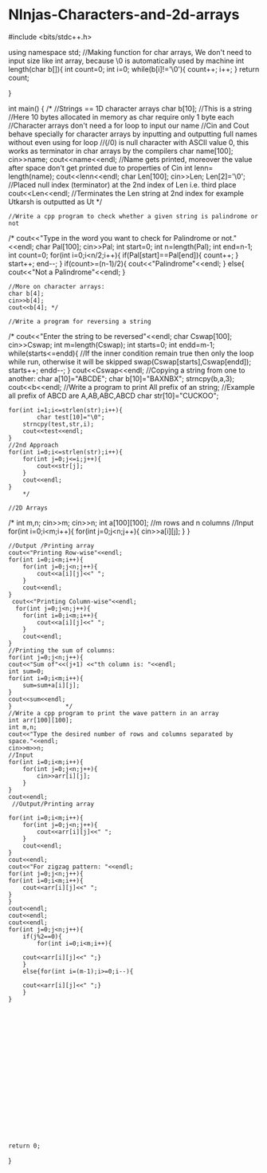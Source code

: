 # NInjas-Characters-and-2d-arrays
#include <bits/stdc++.h>

using namespace std;
//Making function for char arrays, We don't need to input size like int array, because \0 is automatically used by machine
int length(char b[]){
    int count=0;
    int i=0;
    while(b[i]!='\0'){
        count++;
        i++;
    }
    return count;


}


int main()
{
/*    //Strings == 1D character arrays
    char b[10]; //This is a string
    //Here 10 bytes allocated in memory as char require only 1 byte each
    //Character arrays don't need a for loop to input our name
    //Cin and Cout behave specially for character arrays by inputting and outputting full names without even using for loop
    //(/0) is null character with ASCII value 0, this works as terminator in char arrays by the compilers
    char name[100];
    cin>>name;
    cout<<name<<endl;  //Name gets printed, moreover the value after space don't get printed due to properties of Cin
    int lenn= length(name);
    cout<<lenn<<endl;
    char Len[100];
    cin>>Len;
    Len[2]='\0'; //Placed null index (terminator) at the 2nd index of Len i.e. third place
    cout<<Len<<endl;    //Terminates the Len string at 2nd index for example Utkarsh is outputted as Ut     */


    //Write a cpp program to check whether a given string is palindrome or not
 /*   cout<<"Type in the word you want to check for Palindrome or not."<<endl;
    char Pal[100];
    cin>>Pal;
     int start=0;
    int n=length(Pal);
    int end=n-1;
    int count=0;
    for(int i=0;i<n/2;i++){
        if(Pal[start]==Pal[end]){
            count++;
        }
        start++;
        end--;
    }
    if(count>=(n-1)/2){
        cout<<"Palindrome"<<endl;
    }
    else{
        cout<<"Not a Palindrome"<<endl;
    }

    //More on character arrays:
    char b[4];
    cin>>b[4];
    cout<<b[4]; */

    //Write a program for reversing a string
 /*   cout<<"Enter the string to be reversed"<<endl;
    char Cswap[100];
    cin>>Cswap;
    int m=length(Cswap);
    int starts=0;
    int endd=m-1;
    while(starts<=endd){        //If the inner condition remain true then only the loop while run, otherwise it will be skipped
        swap(Cswap[starts],Cswap[endd]);
        starts++;
        endd--;
    }
    cout<<Cswap<<endl;
    //Copying a string from one to another:
    char a[10]="ABCDE";
    char b[10]="BAXNBX";
    strncpy(b,a,3);
    cout<<b<<endl;
    //Write a program to print All prefix of an string;
    //Example all prefix of ABCD are A,AB,ABC,ABCD
    char str[10]="CUCKOO";

    for(int i=1;i<=strlen(str);i++){
            char test[10]="\0";
        strncpy(test,str,i);
        cout<<test<<endl;
    }
    //2nd Approach
    for(int i=0;i<=strlen(str);i++){
        for(int j=0;j<=i;j++){
            cout<<str[j];
        }
        cout<<endl;
    }
        */

    //2D Arrays
/*    int m,n;
    cin>>m;
    cin>>n;
    int a[100][100]; //m rows and n columns
    //Input
    for(int i=0;i<m;i++){
        for(int j=0;j<n;j++){
            cin>>a[i][j];
        }
    }

    //Output /Printing array
    cout<<"Printing Row-wise"<<endl;
    for(int i=0;i<m;i++){
        for(int j=0;j<n;j++){
            cout<<a[i][j]<<" ";
        }
        cout<<endl;
    }
     cout<<"Printing Column-wise"<<endl;
      for(int j=0;j<n;j++){
        for(int i=0;i<m;i++){
            cout<<a[i][j]<<" ";
        }
        cout<<endl;
    }
    //Printing the sum of columns:
    for(int j=0;j<n;j++){
    cout<<"Sum of"<<(j+1) <<"th column is: "<<endl;
    int sum=0;
    for(int i=0;i<m;i++){
        sum=sum+a[i][j];
    }
    cout<<sum<<endl;
    }               */
    //Write a cpp program to print the wave pattern in an array
    int arr[100][100];
    int m,n;
    cout<<"Type the desired number of rows and columns separated by space."<<endl;
    cin>>m>>n;
    //Input
    for(int i=0;i<m;i++){
        for(int j=0;j<n;j++){
            cin>>arr[i][j];
        }
    }
    cout<<endl;
     //Output/Printing array

    for(int i=0;i<m;i++){
        for(int j=0;j<n;j++){
            cout<<arr[i][j]<<" ";
        }
        cout<<endl;
    }
    cout<<endl;
    cout<<"For zigzag pattern: "<<endl;
    for(int j=0;j<n;j++){
    for(int i=0;i<m;i++){
        cout<<arr[i][j]<<" ";
    }
    }
    cout<<endl;
    cout<<endl;
    cout<<endl;
    for(int j=0;j<n;j++){
        if(j%2==0){
            for(int i=0;i<m;i++){

        cout<<arr[i][j]<<" ";}
        }
        else{for(int i=(m-1);i>=0;i--){

        cout<<arr[i][j]<<" ";}
        }
    }




















    return 0;
}
